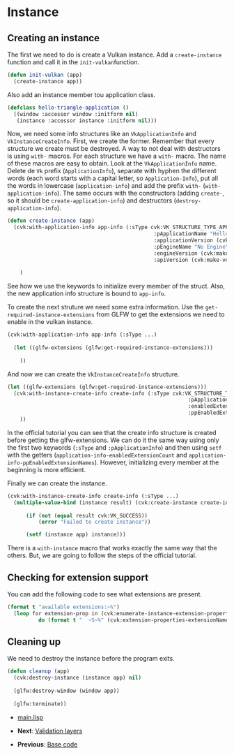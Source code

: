 
# Instance

## Creating an instance

The first we need to do is create a Vulkan instance. Add a `create-instance` function and call it in the `init-vulkan`function.

```lisp
(defun init-vulkan (app)
  (create-instance app))
```

Also add an instance member tou application class.

```lisp
(defclass hello-triangle-application ()
  ((window :accessor window :initform nil)
   (instance :accessor instance :initform nil)))
```

Now, we need some info structures like an `VkApplicationInfo` and `VkInstanceCreateInfo`. First, we create the former. Remember that every structure we create must be destroyed. A way to not deal with destructors is using `with-` macros. For each structure we have a `with-` macro. The name of these macros are easy to obtain. Look at the `VkApplicationInfo` name. Delete de `Vk` prefix (`ApplicationInfo`), separate with hyphen the different words (each word starts with a capital letter, so `Application-Info`), put all the words in lowercase (`application-info`) and add the prefix `with-` (`with-application-info`). The same occurs with the constructors (adding `create-`, so it should be `create-application-info`) and destructors (`destroy-application-info`).

```lisp
(defun create-instance (app)
  (cvk:with-application-info app-info (:sType cvk:VK_STRUCTURE_TYPE_APPLICATION_INFO
				                               :pApplicationName "Hello triangle"
				                               :applicationVersion (cvk:make-version 1 0 0)
				                               :pEngineName "No Engine"
				                               :engineVersion (cvk:make-version 1 0 0)
				                               :apiVersion (cvk:make-version 1 0 0)))
                                 
    )
```

See how we use the keywords to initialize every member of the struct. Also, the new application info structure is bound to `app-info`.

To create the next struture we need some extra information. Use the `get-required-instance-extensions` from GLFW to get the extensions we need to enable in the vulkan instance.

```lisp
(cvk:with-application-info app-info (:sType ...)
                                      
  (let ((glfw-extensions (glfw:get-required-instance-extensions)))
    
    ))                     
```

And now we can create the `VkInstanceCreateInfo` structure.

```lisp
(let ((glfw-extensions (glfw:get-required-instance-extensions)))
  (cvk:with-instance-create-info create-info (:sType cvk:VK_STRUCTURE_TYPE_INSTANCE_CREATE_INFO
						                                  :pApplicationInfo app-info
						                                  :enabledExtensionCount (length glfw-extensions)
						                                  :ppEnabledExtensionNames glfw-extensions)
    ))
```

In the official tutorial you can see that the create info structure is created before getting the glfw-extensions. We can do it the same way using only the first two keywords (`:sType` and `:pApplicationInfo`) and then using `setf` with the getters (`application-info-enabledExtensionCount` and `application-info-ppEnabledExtensionNames`). However, initializing every member at the beginning is more efficient. 

Finally we can create the instance.

```lisp
(cvk:with-instance-create-info create-info (:sType ...)
  (multiple-value-bind (instance result) (cvk:create-instance create-info nil)
	  
	  (if (not (equal result cvk:VK_SUCCESS))
	      (error "Failed to create instance"))

	  (setf (instance app) instance)))
```

There is a `with-instance` macro that works exactly the same way that the others. But, we are going to follow the steps of the official tutorial. 

## Checking for extension support

You can add the following code to see what extensions are present.

```lisp
(format t "available extensions:~%")
  (loop for extension-prop in (cvk:enumerate-instance-extension-properties nil)
	      do (format t "  ~S~%" (cvk:extension-properties-extensionName extension-prop)))
```

## Cleaning up

We need to destroy the instance before the program exits. 

```lisp
(defun cleanup (app)
  (cvk:destroy-instance (instance app) nil)
  
  (glfw:destroy-window (window app))
  
  (glfw:terminate))
```

* [main.lisp]()

* **Next**: [Validation layers]()
* **Previous**: [Base code]()
